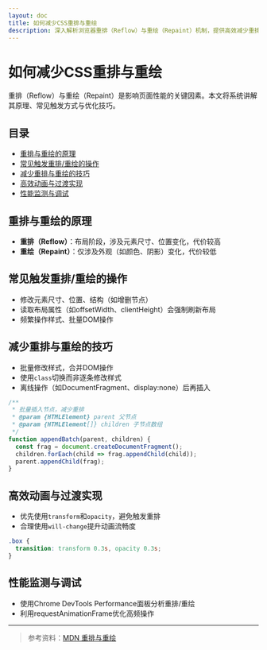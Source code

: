 ```yaml
---
layout: doc
title: 如何减少CSS重排与重绘
description: 深入解析浏览器重排（Reflow）与重绘（Repaint）机制，提供高效减少重排重绘的实用技巧。
---
```


# 如何减少CSS重排与重绘

重排（Reflow）与重绘（Repaint）是影响页面性能的关键因素。本文将系统讲解其原理、常见触发方式与优化技巧。

## 目录

- [重排与重绘的原理](#重排与重绘的原理)
- [常见触发重排/重绘的操作](#常见触发重排重绘的操作)
- [减少重排与重绘的技巧](#减少重排与重绘的技巧)
- [高效动画与过渡实现](#高效动画与过渡实现)
- [性能监测与调试](#性能监测与调试)

## 重排与重绘的原理

- **重排（Reflow）**：布局阶段，涉及元素尺寸、位置变化，代价较高
- **重绘（Repaint）**：仅涉及外观（如颜色、阴影）变化，代价较低

## 常见触发重排/重绘的操作

- 修改元素尺寸、位置、结构（如增删节点）
- 读取布局属性（如offsetWidth、clientHeight）会强制刷新布局
- 频繁操作样式、批量DOM操作

## 减少重排与重绘的技巧

- 批量修改样式，合并DOM操作
- 使用`class`切换而非逐条修改样式
- 离线操作（如DocumentFragment、display:none）后再插入

```js
/**
 * 批量插入节点，减少重排
 * @param {HTMLElement} parent 父节点
 * @param {HTMLElement[]} children 子节点数组
 */
function appendBatch(parent, children) {
  const frag = document.createDocumentFragment();
  children.forEach(child => frag.appendChild(child));
  parent.appendChild(frag);
}
```

## 高效动画与过渡实现

- 优先使用`transform`和`opacity`，避免触发重排
- 合理使用`will-change`提升动画流畅度

```css
.box {
  transition: transform 0.3s, opacity 0.3s;
}
```

## 性能监测与调试

- 使用Chrome DevTools Performance面板分析重排/重绘
- 利用requestAnimationFrame优化高频操作

---

> 参考资料：[MDN 重排与重绘](https://developer.mozilla.org/zh-CN/docs/Web/Performance/How_browsers_work) 